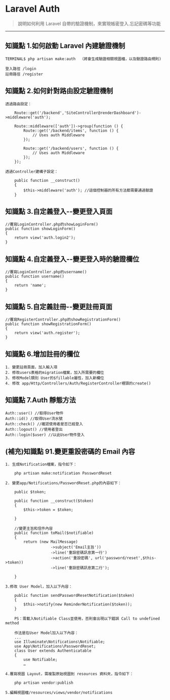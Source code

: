 # Laravel Auth

> 說明如何利用 Laravel 自帶的驗證機制，來實現帳密登入.忘記密碼等功能

---

## 知識點 1.如何啟動 Laravel 內建驗證機制

    TERMINAL$ php artisan make:auth  （將會生成驗證相關視圖檔，以及驗證路由規則)

    登入路徑 /login
    註冊路徑 /register

## 知識點 2.如何針對路由設定驗證機制

    透過路由設定：

        Route::get('/backend','SiteController@renderDashboard')->middleware('auth');

        Route::middleware(['auth'])->group(function () {
            Route::get('/backend/items', function () {
                // Uses auth Middleware
            });

            Route::get('/backend/users', function () {
                // Uses auth Middleware
            });
        });

    透過Controller建構子設定：

        public function __construct()
        {
            $this->middleware('auth'); //這個控制器的所有方法都需要通過驗證
        }

## 知識點 3.自定義登入--變更登入頁面

    //覆寫LoginController.php的showLoginForm()
    public function showLoginForm()
    {
        return view('auth.login2');
    }

## 知識點 4.自定義登入--變更登入時的驗證欄位

    //覆寫LoginController.php的username()
    public function username()
    {
        return 'name';
    }

## 知識點 5.自定義註冊--變更註冊頁面

    //覆寫RegisterController.php的showRegistrationForm()
    public function showRegistrationForm()
    {
        return view('auth.register');
    }

## 知識點 6.增加註冊的欄位

    1. 變更註冊頁面，加入輸入項
    2. 修改users表格的migration檔案，加入所需要的欄位
    3. 修改Model類別 User的$fillable屬性，加入新欄位
    4. 修改 app/Http/Controllers/Auth/RegisterController裡頭的create()

## 知識點 7.Auth 靜態方法

    Auth::user() //取得User物件
    Auth::id() //取得User流水號
    Auth::check() //確認使用者是否已經登入
    Auth::logout() //使用者登出
    Auth::login($user) //以此User物件登入

## (補充)知識點 91.變更重設密碼的 Email 內容

    1. 生成Notification檔案，指令如下：

        php artisan make:notification PasswordReset

    2. 變更app/Notifications/PasswordReset.php的內容如下：

        public $token;

        public function __construct($token)
        {
            $this->token = $token;

        }

        //變更主旨和信件內容
        public function toMail($notifiable)
        {
            return (new MailMessage)
                        ->subject('Email主旨'))
                        ->line('重設密碼訊息第一行')
                        ->action('重設密碼', url('password/reset',$this->token))
                        ->line('重設密碼訊息第二行');

        }

    3.修改 User Model，加入以下內容：

        public function sendPasswordResetNotification($token)
        {
            $this->notify(new ReminderNotification($token));
        }

        PS：需載入Notifiable Class並使用，否則會出現以下錯誤 Call to undefined method

        作法是在User Model加入以下內容：
        ...
        use Illuminate\Notifications\Notifiable;
        use App\Notifications\PasswordReset;
        class User extends Authenticatable
        {
            use Notifiable;
            …

    4.覆寫視圖 Layout，需複製原始視圖到 resources 資料夾，指令如下：

        php artisan vendor:publish

    5.編輯視圖檔/resources/views/vendor/notifications
